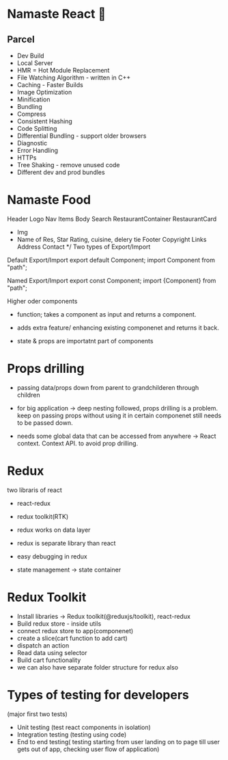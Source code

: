 # Namaste React 🚀

## Parcel

- Dev Build
- Local Server
- HMR = Hot Module Replacement
- File Watching Algorithm - written in C++
- Caching - Faster Builds
- Image Optimization
- Minification
- Bundling
- Compress
- Consistent Hashing
- Code Splitting
- Differential Bundling - support older browsers
- Diagnostic
- Error Handling
- HTTPs
- Tree Shaking - remove unused code
- Different dev and prod bundles

# Namaste Food

Header
Logo
Nav Items
Body
Search
RestaurantContainer
RestaurantCard

- Img
- Name of Res, Star Rating, cuisine, delery tie
  Footer
  Copyright
  Links
  Address
  Contact \*/
  Two types of Export/Import

Default Export/Import
export default Component; import Component from "path";

Named Export/Import
export const Component; import {Component} from "path";

Higher oder components

- function; takes a component as input and returns a component.

- adds extra feature/ enhancing existing componenet and returns it back.

- state & props are importatnt part of components

# Props drilling

- passing data/props down from parent to grandchilderen through children
- for big application -> deep nesting followed, props drilling is a problem. keep on passing props without using it in certain componenet still needs to be passed down.

- needs some global data that can be accessed from anywhere -> React context. Context API. to avoid prop drilling.

# Redux

two libraris of react

- react-redux
- redux toolkit(RTK)

- redux works on data layer
- redux is separate library than react
- easy debugging in redux
- state management -> state container

# Redux Toolkit

- Install libraries -> Redux toolkit(@reduxjs/toolkit), react-redux
- Build redux store - inside utils
- connect redux store to app(componenet)
- create a slice(cart function to add cart)
- dispatch an action
- Read data using selector
- Build cart functionality
- we can also have separate folder structure for redux also

# Types of testing for developers

(major first two tests)

- Unit testing (test react components in isolation)
- Integration testing (testing using code)
- End to end testing( testing starting from user landing on to page till user gets out of app, checking user flow of application)
